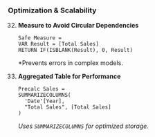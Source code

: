 ### **Optimization & Scalability**
32. **Measure to Avoid Circular Dependencies**  
    ```DAX
    Safe Measure = 
    VAR Result = [Total Sales]
    RETURN IF(ISBLANK(Result), 0, Result)
    ```
    *Prevents errors in complex models.

33. **Aggregated Table for Performance**  
    ```DAX
    Precalc Sales = 
    SUMMARIZECOLUMNS(
      'Date'[Year],
      "Total Sales", [Total Sales]
    )
    ```
    *Uses `SUMMARIZECOLUMNS` for optimized storage.*
